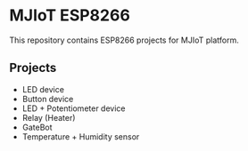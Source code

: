 # MJIoT ESP8266
This repository contains ESP8266 projects for MJIoT platform.

## Projects
- LED device
- Button device
- LED + Potentiometer device
- Relay (Heater)
- GateBot
- Temperature + Humidity sensor